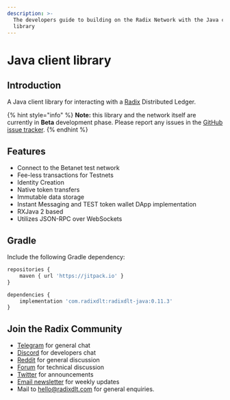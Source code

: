 ```yaml
---
description: >-
  The developers guide to building on the Radix Network with the Java client
  library
---
```


# Java client library

## Introduction <a id="introduction"></a>

A Java client library for interacting with a [Radix](https://www.radixdlt.com/) Distributed Ledger.

{% hint style="info" %}
**Note:** this library and the network itself are currently in **Beta** development phase. Please report any issues in the [GitHub issue tracker](https://github.com/radixdlt/radixdlt-js/issues).
{% endhint %}

## Features <a id="features"></a>

* Connect to the Betanet test network
* Fee-less transactions for Testnets
* Identity Creation
* Native token transfers
* Immutable data storage
* Instant Messaging and TEST token wallet DApp implementation
* RXJava 2 based
* Utilizes JSON-RPC over WebSockets

## Gradle <a id="gradle"></a>

Include the following Gradle dependency:

```javascript
repositories {
    maven { url 'https://jitpack.io' }
}
```

```javascript
dependencies {
    implementation 'com.radixdlt:radixdlt-java:0.11.3'
}
```

## Join the Radix Community <a id="join-the-radix-community"></a>

* ​[Telegram](https://t.me/radix_dlt) for general chat
* ​[Discord](https://discord.gg/7Q7HSZZ) for developers chat
* ​[Reddit](https://reddit.com/r/radix) for general discussion
* ​[Forum](https://forum.radixdlt.com/) for technical discussion
* ​[Twitter](https://twitter.com/radixdlt) for announcements
* ​[Email newsletter](https://radixdlt.typeform.com/to/nyKvMV) for weekly updates
* Mail to [hello@radixdlt.com](mailto:info@radixdlt.com) for general enquiries.

